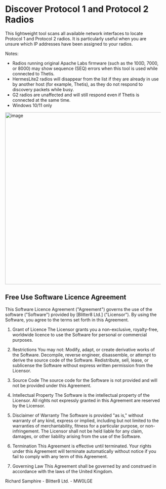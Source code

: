 # Discover Protocol 1 and Protocol 2 Radios

This lightweight tool scans all available network interfaces to locate Protocol 1 and Protocol 2 radios. It is particularly useful when you are unsure which IP addresses have been assigned to your radios.

Notes:
- Radios running original Apache Labs firmware (such as the 100D, 7000, or 8000) may show sequence (SEQ) errors when this tool is used while connected to Thetis.
- HermesLite2 radios will disappear from the list if they are already in use by another host (for example, Thetis), as they do not respond to discovery packets while busy.
- G2 radios are unaffected and will still respond even if Thetis is connected at the same time.
- Windows 10/11 only

<img width="844" height="555" alt="image" src="https://github.com/user-attachments/assets/831b9b98-4153-4b9f-8784-50f4a98def0e" />

## Free Use Software Licence Agreement

This Software Licence Agreement ("Agreement") governs the use of the software ("Software") provided by [Blitter8 Ltd.] ("Licensor"). By using the Software, you agree to the terms set forth in this Agreement.

1. Grant of Licence
The Licensor grants you a non-exclusive, royalty-free, worldwide licence to use the Software for personal or commercial purposes.

2. Restrictions
You may not:
Modify, adapt, or create derivative works of the Software.
Decompile, reverse engineer, disassemble, or attempt to derive the source code of the Software.
Redistribute, sell, lease, or sublicense the Software without express written permission from the Licensor.

3. Source Code
The source code for the Software is not provided and will not be provided under this Agreement.

4. Intellectual Property
The Software is the intellectual property of the Licensor. All rights not expressly granted in this Agreement are reserved by the Licensor.

5. Disclaimer of Warranty
The Software is provided "as is," without warranty of any kind, express or implied, including but not limited to the warranties of merchantability, fitness for a particular purpose, or non-infringement. The Licensor shall not be held liable for any claim, damages, or other liability arising from the use of the Software.

6. Termination
This Agreement is effective until terminated. Your rights under this Agreement will terminate automatically without notice if you fail to comply with any term of this Agreement.

7. Governing Law
This Agreement shall be governed by and construed in accordance with the laws of the United Kingdom.

Richard Samphire - Blitter8 Ltd. - MW0LGE
